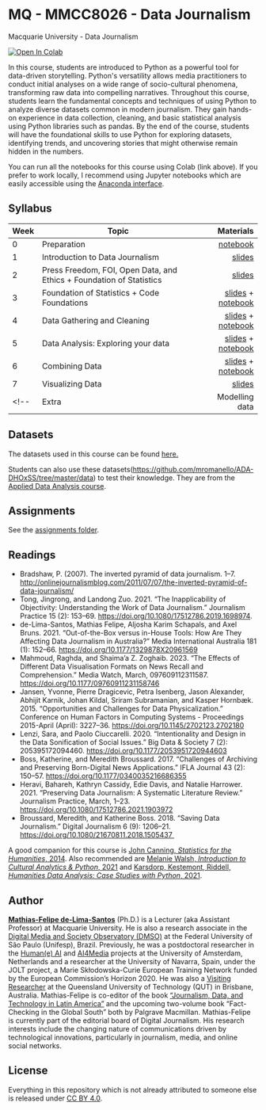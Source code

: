 # MQ - MMCC8026 - Data Journalism
Macquarie University - Data Journalism


[![Open In Colab](https://colab.research.google.com/assets/colab-badge.svg)](http://colab.research.google.com/github/mathiasfls/MQ-MMCC8026-Data_Journalism/)

In this course, students are introduced to Python as a powerful tool for data-driven storytelling. Python's versatility allows media practitioners to conduct initial analyses on a wide range of socio-cultural phenomena, transforming raw data into compelling narratives. Throughout this course, students learn the fundamental concepts and techniques of using Python to analyze diverse datasets common in modern journalism. They gain hands-on experience in data collection, cleaning, and basic statistical analysis using Python libraries such as pandas. By the end of the course, students will have the foundational skills to use Python for exploring datasets, identifying trends, and uncovering stories that might otherwise remain hidden in the numbers.

You can run all the notebooks for this course using Colab (link above). If you prefer to work locally, I recommend using Jupyter notebooks which are easily accessible using the [Anaconda interface](https://www.anaconda.com/products/individual). 

## Syllabus

| Week         | Topic           | Materials  |
| ------------- |-------------| -----:|
| 0      | Preparation | <a href='0_HelloWorld.ipynb'>notebook</a> |
| 1      | Introduction to Data Journalism| <a href='https://www.canva.com/design/DAGMlLW159w/zrNz95xhRk8zHKvLFo1lUA/view?utm_content=DAGMlLW159w&utm_campaign=designshare&utm_medium=link&utm_source=editor'>slides</a> |
| 2      | Press Freedom, FOI, Open Data, and Ethics + Foundation of Statistics | <a href='https://www.canva.com/design/DAGMlYEhag0/OtViOlgJ79Qwcmzpx8bKyg/view?utm_content=DAGMlYEhag0&utm_campaign=share_your_design&utm_medium=link&utm_source=shareyourdesignpanel'>slides</a>|
| 3      | Foundation of Statistics + Code Foundations| <a href='https://www.canva.com/design/DAGMlKymb2o/yZwqw4EHSWhB8-AhB2i19A/view?utm_content=DAGMlKymb2o&utm_campaign=designshare&utm_medium=link&utm_source=editor'>slides</a> + <a href='1_Python_crash_course.ipynb'>notebook</a> |
| 4      | Data Gathering and Cleaning | <a href='https://www.canva.com/design/DAGOnsAOxWU/GF5ReqaGRbtRDKGI6Hrt4A/view?utm_content=DAGOnsAOxWU&utm_campaign=designshare&utm_medium=link&utm_source=editor'>slides</a> + <a href='2_Hands_on.ipynb'>notebook</a> |
| 5      | Data Analysis: Exploring your data | <a href='-----'>slides</a> + <a href='3_Hands_on.ipynb'>notebook</a> |
| 6      | Combining Data | <a href='-----'>slides</a> + <a href='4_Hands_on.ipynb'>notebook</a> |
| 7      | Visualizing Data | <a href='-----'>slides</a> |
<!-- | Extra      | Modelling data  | <a href='6.1_Modelling.ipynb'>notebook</a> |-->

## Datasets
 
The datasets used in this course can be found [here.](https://github.com/mathiasfls/MQ-MMCC8026-Data_Journalism/tree/main/data)


Students can also use these datasets(https://github.com/mromanello/ADA-DHOxSS/tree/master/data) to test their knowledge. They are from the [Applied Data Analysis course](https://github.com/mromanello/ADA-DHOxSS).

## Assignments

See the [assignments folder](assignments/).

## Readings

- Bradshaw, P. (2007). The inverted pyramid of data journalism. 1–7. http://onlinejournalismblog.com/2011/07/07/the-inverted-pyramid-of-data-journalism/ 
- Tong, Jingrong, and Landong Zuo. 2021. “The Inapplicability of Objectivity: Understanding the Work of Data Journalism.” Journalism Practice 15 (2): 153–69. https://doi.org/10.1080/17512786.2019.1698974.
- de-Lima-Santos, Mathias Felipe, Aljosha Karim Schapals, and Axel Bruns. 2021. “Out-of-the-Box versus in-House Tools: How Are They Affecting Data Journalism in Australia?” Media International Australia 181 (1): 152–66. https://doi.org/10.1177/1329878X20961569
- Mahmoud, Raghda, and Shaima’a Z. Zoghaib. 2023. “The Effects of Different Data Visualisation Formats on News Recall and Comprehension.” Media Watch, March, 097609112311587. https://doi.org/10.1177/09760911231158746
- Jansen, Yvonne, Pierre Dragicevic, Petra Isenberg, Jason Alexander, Abhijit Karnik, Johan Kildal, Sriram Subramanian, and Kasper Hornbæk. 2015. “Opportunities and Challenges for Data Physicalization.” Conference on Human Factors in Computing Systems - Proceedings 2015-April (April): 3227–36. https://doi.org/10.1145/2702123.2702180
- Lenzi, Sara, and Paolo Ciuccarelli. 2020. “Intentionality and Design in the Data Sonification of Social Issues.” Big Data & Society 7 (2): 205395172094460. https://doi.org/10.1177/2053951720944603
- Boss, Katherine, and Meredith Broussard. 2017. “Challenges of Archiving and Preserving Born-Digital News Applications.” IFLA Journal 43 (2): 150–57. https://doi.org/10.1177/0340035216686355
- Heravi, Bahareh, Kathryn Cassidy, Edie Davis, and Natalie Harrower. 2021. “Preserving Data Journalism: A Systematic Literature Review.” Journalism Practice, March, 1–23. https://doi.org/10.1080/17512786.2021.1903972
- Broussard, Meredith, and Katherine Boss. 2018. “Saving Data Journalism.” Digital Journalism 6 (9): 1206–21. https://doi.org/10.1080/21670811.2018.1505437 


A good companion for this course is [John Canning, *Statistics for the Humanities*, 2014](http://statisticsforhumanities.net/book/). Also recommended are [Melanie Walsh, *Introduction to Cultural Analytics & Python*, 2021](https://melaniewalsh.github.io/Intro-Cultural-Analytics/welcome.html) and [Karsdorp, Kestemont, Riddell, *Humanities Data Analysis: Case Studies with Python*, 2021](https://www.humanitiesdataanalysis.org/index.html).

## Author

[**Mathias-Felipe de-Lima-Santos**](https://www.uva.nl/en/profile/d/e/m.f.de-lima-santos/m.f.de-lima-santos.html) (Ph.D.) is a Lecturer (aka Assistant Professor) at Macquarie University. He is also a research associate in the [Digital Media and Society Observatory (DMSO)](https://dmso.unifesp.br/) at the Federal University of São Paulo (Unifesp), Brazil. Previously, he was a postdoctoral researcher in the [Human(e) AI](https://humane-ai.nl/) and [AI4Media](https://www.ai4media.eu/) projects at the University of Amsterdam, Netherlands and a researcher at the University of Navarra, Spain, under the JOLT project, a Marie Skłodowska-Curie European Training Network funded by the European Commission’s Horizon 2020. He was also a [Visiting Researcher](https://research.qut.edu.au/dmrc/people/mathias-felipe-de-lima-santos/) at the Queensland University of Technology (QUT) in Brisbane, Australia. Mathias-Felipe is co-editor of the book [“Journalism, Data, and Technology in Latin America”](https://doi.org/10.1007/978-3-030-65860-1) and the upcoming two-volume book “Fact-Checking in the Global South” both by Palgrave Macmillan. Mathias-Felipe is currently part of the editorial board of Digital Journalism. His research interests include the changing nature of communications driven by technological innovations, particularly in journalism, media, and online social networks. 


## License

Everything in this repository which is not already attributed to someone else is released under [CC BY 4.0](https://creativecommons.org/licenses/by/4.0/). 
